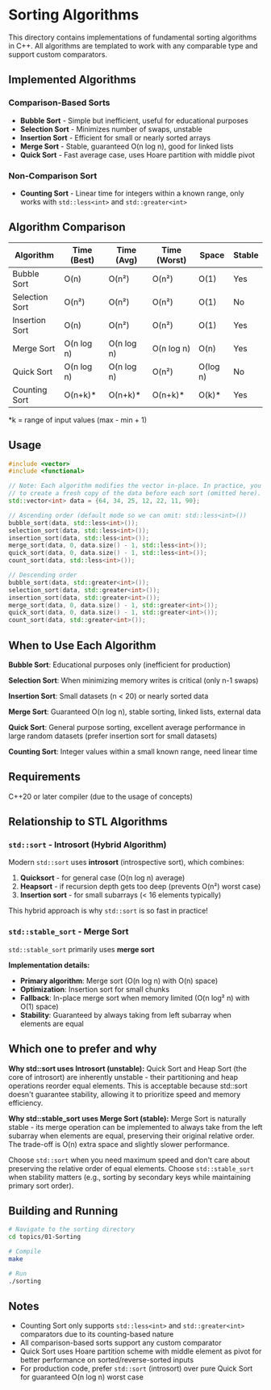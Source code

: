 # Sorting Algorithms

This directory contains implementations of fundamental sorting algorithms in C++. All algorithms are templated to work with any comparable type and support custom comparators.

## Implemented Algorithms

### Comparison-Based Sorts
- **Bubble Sort** - Simple but inefficient, useful for educational purposes
- **Selection Sort** - Minimizes number of swaps, unstable
- **Insertion Sort** - Efficient for small or nearly sorted arrays
- **Merge Sort** - Stable, guaranteed O(n log n), good for linked lists
- **Quick Sort** - Fast average case, uses Hoare partition with middle pivot

### Non-Comparison Sort
- **Counting Sort** - Linear time for integers within a known range, only works with `std::less<int>` and `std::greater<int>`

## Algorithm Comparison

| Algorithm      | Time (Best) | Time (Avg)  | Time (Worst) | Space    | Stable |
|----------------|-------------|-------------|--------------|----------|--------|
| Bubble Sort    | O(n)        | O(n²)       | O(n²)        | O(1)     | Yes    |
| Selection Sort | O(n²)       | O(n²)       | O(n²)        | O(1)     | No     |
| Insertion Sort | O(n)        | O(n²)       | O(n²)        | O(1)     | Yes    |
| Merge Sort     | O(n log n)  | O(n log n)  | O(n log n)   | O(n)     | Yes    |
| Quick Sort     | O(n log n)  | O(n log n)  | O(n²)        | O(log n) | No     |
| Counting Sort  | O(n+k)*     | O(n+k)*     | O(n+k)*      | O(k)*    | Yes    |

*k = range of input values (max - min + 1)

## Usage

```cpp
#include <vector>
#include <functional>

// Note: Each algorithm modifies the vector in-place. In practice, you'd need
// to create a fresh copy of the data before each sort (omitted here).
std::vector<int> data = {64, 34, 25, 12, 22, 11, 90};

// Ascending order (default mode so we can omit: std::less<int>())
bubble_sort(data, std::less<int>());
selection_sort(data, std::less<int>());
insertion_sort(data, std::less<int>());
merge_sort(data, 0, data.size() - 1, std::less<int>());
quick_sort(data, 0, data.size() - 1, std::less<int>());
count_sort(data, std::less<int>());

// Descending order
bubble_sort(data, std::greater<int>());
selection_sort(data, std::greater<int>());
insertion_sort(data, std::greater<int>());
merge_sort(data, 0, data.size() - 1, std::greater<int>());
quick_sort(data, 0, data.size() - 1, std::greater<int>());
count_sort(data, std::greater<int>());
```

## When to Use Each Algorithm

**Bubble Sort**: Educational purposes only (inefficient for production)

**Selection Sort**: When minimizing memory writes is critical (only n-1 swaps)

**Insertion Sort**: Small datasets (n < 20) or nearly sorted data

**Merge Sort**: Guaranteed O(n log n), stable sorting, linked lists, external data

**Quick Sort**: General purpose sorting, excellent average performance in large random datasets (prefer insertion sort for small datasets)

**Counting Sort**: Integer values within a small known range, need linear time

## Requirements

C++20 or later compiler (due to the usage of concepts)

## Relationship to STL Algorithms

### `std::sort` - Introsort (Hybrid Algorithm)
Modern `std::sort` uses **introsort** (introspective sort), which combines:
1. **Quicksort** - for general case (O(n log n) average)
2. **Heapsort** - if recursion depth gets too deep (prevents O(n²) worst case)
3. **Insertion sort** - for small subarrays (< 16 elements typically)

This hybrid approach is why `std::sort` is so fast in practice!

### `std::stable_sort` - Merge Sort
`std::stable_sort` primarily uses **merge sort**

**Implementation details:**
- **Primary algorithm**: Merge sort (O(n log n) with O(n) space)
- **Optimization**: Insertion sort for small chunks
- **Fallback**: In-place merge sort when memory limited (O(n log² n) with O(1) space)
- **Stability**: Guaranteed by always taking from left subarray when elements are equal

## Which one to prefer and why
**Why std::sort uses Introsort (unstable):**
Quick Sort and Heap Sort (the core of introsort) are inherently unstable - 
their partitioning and heap operations reorder equal elements. This is 
acceptable because std::sort doesn't guarantee stability, allowing it to 
prioritize speed and memory efficiency.

**Why std::stable_sort uses Merge Sort (stable):**
Merge Sort is naturally stable - its merge operation can be implemented to 
always take from the left subarray when elements are equal, preserving their 
original relative order. The trade-off is O(n) extra space and slightly slower performance.

Choose `std::sort` when you need maximum speed and don't care about preserving the relative order of equal elements. Choose `std::stable_sort` when stability matters (e.g., sorting by secondary keys while maintaining primary sort order).

## Building and Running

```bash
# Navigate to the sorting directory
cd topics/01-Sorting

# Compile
make

# Run
./sorting
```

## Notes

- Counting Sort only supports `std::less<int>` and `std::greater<int>` comparators due to its counting-based nature
- All comparison-based sorts support any custom comparator
- Quick Sort uses Hoare partition scheme with middle element as pivot for better performance on sorted/reverse-sorted inputs
- For production code, prefer `std::sort` (introsort) over pure Quick Sort for guaranteed O(n log n) worst case
